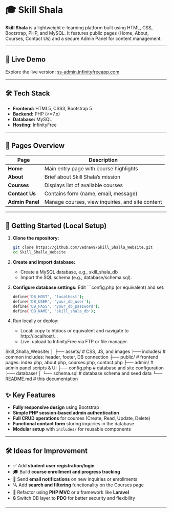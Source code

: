 # 🎓 Skill Shala

**Skill Shala** is a lightweight e-learning platform built using HTML, CSS, Bootstrap, PHP, and MySQL. It features public pages (Home, About, Courses, Contact Us) and a secure Admin Panel for content management.

---

## 🔗 Live Demo  
Explore the live version: [ss-admin.infinityfreeapp.com](https://ss-admin.infinityfreeapp.com)

---

## 🛠️ Tech Stack
- **Frontend:** HTML5, CSS3, Bootstrap 5  
- **Backend:** PHP (>=7.x)  
- **Database:** MySQL  
- **Hosting:** InfinityFree

---

## 📌 Pages Overview

| Page         | Description |
|--------------|-------------|
| **Home**     | Main entry page with course highlights |
| **About**    | Brief about Skill Shala’s mission |
| **Courses**  | Displays list of available courses |
| **Contact Us** | Contains form (name, email, message) |
| **Admin Panel** | Manage courses, view inquiries, and site content  |

---

## 🚀 Getting Started (Local Setup)

1. **Clone the repository:**
   ```bash
   git clone https://github.com/vednav9/Skill_Shalla_Website.git
   cd Skill_Shalla_Website

2. **Create and import database:**
   - Create a MySQL database, e.g., skill_shala_db
   - Import the SQL schema (e.g., database/schema.sql).

3. **Configure database settings:**
   Edit ```config.php (or equivalent) and set:
   ```bash
   define('DB_HOST', 'localhost');
   define('DB_USER', 'your_db_user');
   define('DB_PASS', 'your_db_password');
   define('DB_NAME', 'skill_shala_db');

4. Run locally or deploy:
   - Local: copy to htdocs or equivalent and navigate to http://localhost/...
   - Live: upload to InfinityFree via FTP or file manager.

Skill_Shalla_Website/
│
├── assets/           # CSS, JS, and images
├── includes/         # common includes: header, footer, DB connection
├── public/           # frontend pages: index.php, about.php, courses.php, contact.php
├── admin/            # admin panel scripts & UI
├── config.php        # database and site configuration
├── database/
│   └── schema.sql    # database schema and seed data
└── README.md         # this documentation


## ✨ Key Features

- **Fully responsive design** using Bootstrap  
- **Simple PHP session‑based admin authentication**  
- **Full CRUD operations** for courses (Create, Read, Update, Delete)  
- **Functional contact form** storing inquiries in the database  
- **Modular setup** with `includes/` for reusable components

---

## 🛠️ Ideas for Improvement

- ✅ Add **student user registration/login**  
- 🎓 Build **course enrollment and progress tracking**  
- 📧 Send **email notifications** on new inquiries or enrollments  
- 🔍 Add **search and filtering** functionality on the Courses page  
- 🔄 Refactor using **PHP MVC** or a framework like **Laravel**  
- 🔒 Switch DB layer to **PDO** for better security and flexibility

---
